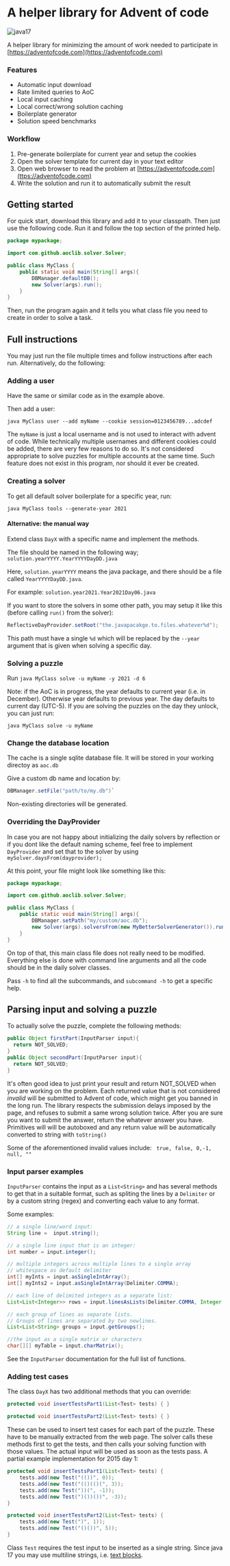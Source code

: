 # A helper library for Advent of code
![java17](https://img.shields.io/badge/java-17+-blue)

A helper library for minimizing the amount of work needed to participate in [https://adventofcode.com](https://adventofcode.com)

### Features

 * Automatic input download
 * Rate limited queries to AoC
 * Local input caching
 * Local correct/wrong solution caching
 * Boilerplate generator
 * Solution speed benchmarks 
 
 
 
### Workflow

1. Pre-generate boilerplate for current year and setup the cookies
2. Open the solver template for current day in your text editor
3. Open web browser to read the problem at [https://adventofcode.com](ttps://adventofcode.com)
4. Write the solution and run it to automatically submit the result

## Getting started

For quick start, download this library and add it to your classpath. Then just use the following code. Run it and follow the top section of the printed help.

```java
package mypackage;

import com.github.aoclib.solver.Solver;

public class MyClass {
	public static void main(String[] args){
		DBManager.defaultDB();
		new Solver(args).run();
	}
}
```

Then, run the program again and it tells you what class file you need to create in order to solve a task.

## Full instructions
You may just run the file multiple times and follow instructions after each run. Alternatively, do the following:
### Adding a user

Have the same or similar code as in the example above. 

Then add a user:

`java MyClass user --add myName --cookie session=0123456789...adcdef`

The `myName` is just a local username and is not used to interact with advent of code. While technically multiple usernames and different cookies could be added, there are very few reasons to do so. It's not considered appropriate to solve puzzles for multiple accounts at the same time. Such feature does not exist in this program, nor should it ever be created.


### Creating a solver

To get all default solver boilerplate for a specific year, run: 

`java MyClass tools --generate-year 2021`


#### Alternative: the manual way
Extend class `DayX` with a specific name and implement the methods.

The file should be named in the following way;
`solution.yearYYYY.YearYYYYDayDD.java`

Here, `solution.yearYYYY` means the java package, and there should be a file called `YearYYYYDayDD.java`.

For example:
`solution.year2021.Year2021Day06.java`

If you want to store the solvers in some other path, you may setup it like this (before calling `run()` from the solver):

```java
ReflectiveDayProvider.setRoot("the.javapacakge.to.files.whatever%d");
```

This path must have a single `%d` which will be replaced by the `--year` argument that is given when solving a specific day.

### Solving a puzzle

Run `java MyClass solve -u myName -y 2021 -d 6`

Note: if the AoC is in progress, the year defaults to current year (i.e. in December). Otherwise year defaults to previous year. The day defaults to current day (UTC-5). If you are solving the puzzles on the day they unlock, you can just run:

`java MyClass solve -u myName`


### Change the database location

The cache is a single sqlite database file. It will be stored in your working directoy as `aoc.db`

Give a custom db name and location by:

```java
DBManager.setFile("path/to/my.db")`
```
Non-existing directories will be generated.


### Overriding the DayProvider

In case you are not happy about initializing the daily solvers by reflection or if you dont like the default naming scheme, feel free to implement `DayProvider` and set that to the solver by using `mySolver.daysFrom(dayprovider);`


At this point, your file might look like something like this:

```java
package mypackage;

import com.github.aoclib.solver.Solver;

public class MyClass {
	public static void main(String[] args){
		DBManager.setPath("my/custom/aoc.db");
		new Solver(args).solversFrom(new MyBetterSolverGenerator()).run();
	}
}
```

On top of that, this main class file does not really need to be modified. Everything else is done with command line arguments and all the code should be in the daily solver classes.

Pass `-h` to find all the subcommands, and `subcommand -h` to get a specific help.

## Parsing input and solving a puzzle

To actually solve the puzzle, complete the following methods:

```java
public Object firstPart(InputParser input){
  return NOT_SOLVED;
}
public Object secondPart(InputParser input){
  return NOT_SOLVED;
}
```

It's often good idea to just print your result and return NOT_SOLVED when you are working on the problem. Each returned value that is not considered *invalid* will be submitted to Advent of code, which might get you banned in the long run. The library respects the submission delays imposed by the page, and refuses to submit a same wrong solution twice. After you are sure you want to submit the answer, return the whatever answer you have. Primitives will will be autoboxed and any return value will be automatically converted to string with `toString()`

Some of the aforementioned invalid values include: ` true, false, 0,-1, null, ""`


### Input parser examples

`InputParser` contains the input as a `List<String>` and has several methods to get that in a suitable format, such as spliting the lines by a `Delimiter` or by a custom string (regex) and converting each value to any format.

Some examples:

```java
// a single line/word input:
String line =  input.string();

// a single line input that is an integer:
int number = input.integer();

// multiple integers across multiple lines to a single array
// whitespace as default delimiter
int[] myInts = input.asSingleIntArray(); 
int[] myInts2 = input.asSingleIntArray(Delimiter.COMMA); 

// each line of delimited integers as a separate list:
List<List<Integer>> rows = input.linesAsLists(Delimiter.COMMA, Integer::parseInt);

// each group of lines as separate lists.
// Groups of lines are separated by two newlines. 
List<List<String> groups = input.getGroups();

//the input as a single matrix or characters
char[][] myTable = input.charMatrix();
```
See the `InputParser` documentation for the full list of functions.

### Adding test cases

The class `DayX` has two additional methods that you can override:

```java
protected void insertTestsPart1(List<Test> tests) { }

protected void insertTestsPart2(List<Test> tests) { }
```

These can be used to insert test cases for each part of the puzzle. These have to be manually extracted from the web page. The solver calls these methods first to get the tests, and then calls your solving function with those values. The actual input will be used as soon as the tests pass. A partial example implementation for 2015 day 1:

```java
protected void insertTestsPart1(List<Test> tests) {
	tests.add(new Test("(())", 0));
	tests.add(new Test("(()(()(", 3));
	tests.add(new Test("))(", -1));
	tests.add(new Test(")())())", -3));
}

protected void insertTestsPart2(List<Test> tests) {
	tests.add(new Test(")", 1));
	tests.add(new Test("()())", 5));
}
```
Class `Test` requires the test input to be inserted as a single string. Since java 17 you may use multiline strings, i.e. [text blocks](https://docs.oracle.com/en/java/javase/17/text-blocks/index.html).
